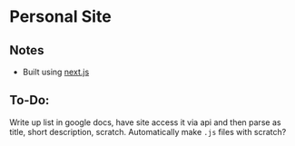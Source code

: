 # Personal Site

## Notes
* Built using [next.js](https://nextjs.org/)

## To-Do:
Write up list in google docs, have site access it via api and then parse as title, short description, scratch. Automatically make `.js` files with scratch?